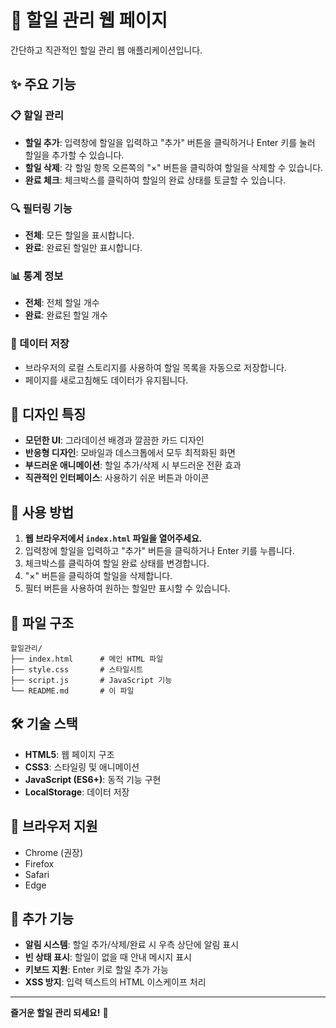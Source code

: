 # 📝 할일 관리 웹 페이지

간단하고 직관적인 할일 관리 웹 애플리케이션입니다.

## ✨ 주요 기능

### 📋 할일 관리
- **할일 추가**: 입력창에 할일을 입력하고 "추가" 버튼을 클릭하거나 Enter 키를 눌러 할일을 추가할 수 있습니다.
- **할일 삭제**: 각 할일 항목 오른쪽의 "×" 버튼을 클릭하여 할일을 삭제할 수 있습니다.
- **완료 체크**: 체크박스를 클릭하여 할일의 완료 상태를 토글할 수 있습니다.

### 🔍 필터링 기능
- **전체**: 모든 할일을 표시합니다.
- **완료**: 완료된 할일만 표시합니다.

### 📊 통계 정보
- **전체**: 전체 할일 개수
- **완료**: 완료된 할일 개수

### 💾 데이터 저장
- 브라우저의 로컬 스토리지를 사용하여 할일 목록을 자동으로 저장합니다.
- 페이지를 새로고침해도 데이터가 유지됩니다.

## 🎨 디자인 특징

- **모던한 UI**: 그라데이션 배경과 깔끔한 카드 디자인
- **반응형 디자인**: 모바일과 데스크톱에서 모두 최적화된 화면
- **부드러운 애니메이션**: 할일 추가/삭제 시 부드러운 전환 효과
- **직관적인 인터페이스**: 사용하기 쉬운 버튼과 아이콘

## 🚀 사용 방법

1. **웹 브라우저에서 `index.html` 파일을 열어주세요.**
2. 입력창에 할일을 입력하고 "추가" 버튼을 클릭하거나 Enter 키를 누릅니다.
3. 체크박스를 클릭하여 할일 완료 상태를 변경합니다.
4. "×" 버튼을 클릭하여 할일을 삭제합니다.
5. 필터 버튼을 사용하여 원하는 할일만 표시할 수 있습니다.

## 📁 파일 구조

```
할일관리/
├── index.html      # 메인 HTML 파일
├── style.css       # 스타일시트
├── script.js       # JavaScript 기능
└── README.md       # 이 파일
```

## 🛠️ 기술 스택

- **HTML5**: 웹 페이지 구조
- **CSS3**: 스타일링 및 애니메이션
- **JavaScript (ES6+)**: 동적 기능 구현
- **LocalStorage**: 데이터 저장

## 📱 브라우저 지원

- Chrome (권장)
- Firefox
- Safari
- Edge

## 🔧 추가 기능

- **알림 시스템**: 할일 추가/삭제/완료 시 우측 상단에 알림 표시
- **빈 상태 표시**: 할일이 없을 때 안내 메시지 표시
- **키보드 지원**: Enter 키로 할일 추가 가능
- **XSS 방지**: 입력 텍스트의 HTML 이스케이프 처리

---

**즐거운 할일 관리 되세요!** 🎉 